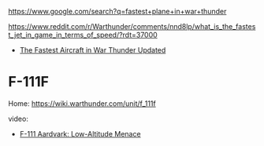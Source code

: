 https://www.google.com/search?q=fastest+plane+in+war+thunder

https://www.reddit.com/r/Warthunder/comments/nnd8lp/what_is_the_fastest_jet_in_game_in_terms_of_speed/?rdt=37000

- [The Fastest Aircraft in War Thunder Updated](https://www.youtube.com/shorts/TlIJVZ3JeU8)


# F-111F
Home: https://wiki.warthunder.com/unit/f_111f

video:
- [F-111 Aardvark: Low-Altitude Menace](https://youtu.be/alek9G6koqU)
